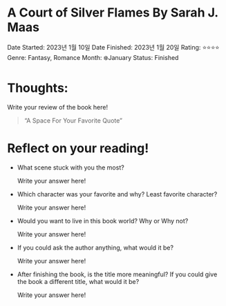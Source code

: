 # A Court of Silver Flames By Sarah J. Maas

Date Started: 2023년 1월 10일
Date Finished: 2023년 1월 20일
Rating: ⭐️⭐️⭐️⭐️
Genre: Fantasy, Romance
Month: ❄️January
Status: Finished

# Thoughts:

Write your review of the book here!

> “A Space For Your Favorite Quote”
> 

# Reflect on your reading!

- What scene stuck with you the most?
    
    Write your answer here!
    
- Which character was your favorite and why? Least favorite character?
    
    Write your answer here!
    
- Would you want to live in this book world? Why or Why not?
    
    Write your answer here!
    
- If you could ask the author anything, what would it be?
    
    Write your answer here!
    
- After finishing the book, is the title more meaningful? If you could give the book a different title, what would it be?
    
    Write your answer here!